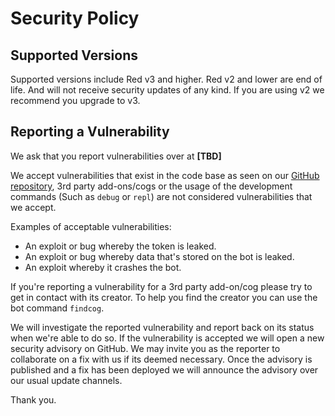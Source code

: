 # Security Policy

## Supported Versions

Supported versions include Red v3 and higher. Red v2 and lower are end of life. And will not receive security updates of any kind. If you are using v2 we recommend you upgrade to v3.

## Reporting a Vulnerability

We ask that you report vulnerabilities over at **[TBD]**

We accept vulnerabilities that exist in the code base as seen on our [GitHub repository](https://github.com/cog-creators/red-discordbot), 3rd party add-ons/cogs or the usage of the development commands (Such as ``debug`` or ``repl``) are not considered vulnerabilities that we accept.

Examples of acceptable vulnerabilities:
* An exploit or bug whereby the token is leaked.
* An exploit or bug whereby data that's stored on the bot is leaked.
* An exploit whereby it crashes the bot.

If you're reporting a vulnerability for a 3rd party add-on/cog please try to get in contact with its creator. To help you find the creator you can use the bot command ``findcog``.

We will investigate the reported vulnerability and report back on its status when we're able to do so. If the vulnerability is accepted we will open a new security advisory on GitHub.
We may invite you as the reporter to collaborate on a fix with us if its deemed necessary. 
Once the advisory is published and a fix has been deployed we will announce the advisory over our usual update channels.

Thank you.
